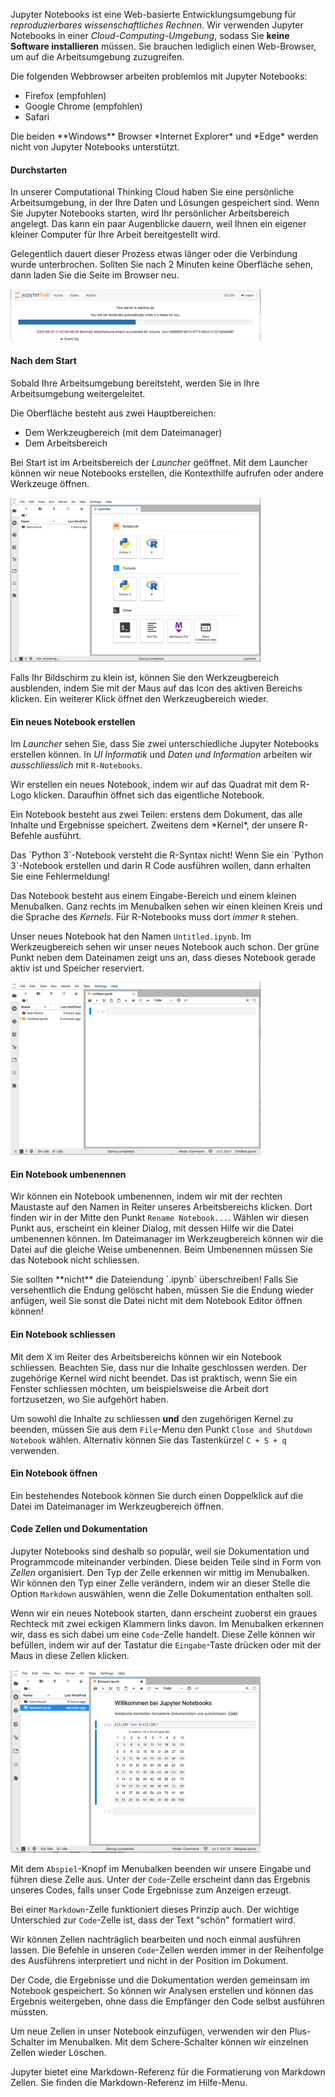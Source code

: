 Jupyter Notebooks ist eine Web-basierte Entwicklungsumgebung für *reproduzierbares wissenschaftliches Rechnen*. Wir verwenden Jupyter Notebooks in einer *Cloud-Computing-Umgebung*, sodass Sie **keine Software installieren** müssen. Sie brauchen lediglich einen Web-Browser, um auf die Arbeitsumgebung zuzugreifen. 

Die folgenden Webbrowser arbeiten problemlos mit Jupyter Notebooks: 

* Firefox (empfohlen)
* Google Chrome (empfohlen)
* Safari

<p class="alert alert-danger" markdown="1">
<i class="fa fa-lg fa-exclamation-triangle"></i> Die beiden **Windows** Browser *Internet Explorer* und *Edge* werden nicht von Jupyter Notebooks unterstützt.
</p>

#### Durchstarten

In unserer Computational Thinking Cloud haben Sie eine persönliche Arbeitsumgebung, in der Ihre Daten und Lösungen gespeichert sind. 
Wenn Sie Jupyter Notebooks starten, wird Ihr persönlicher Arbeitsbereich angelegt. Das kann ein paar Augenblicke dauern, weil Ihnen ein eigener kleiner Computer für Ihre Arbeit bereitgestellt wird.

<p class="alert alert-warning" markdown="1">
Gelegentlich dauert dieser Prozess etwas länger oder die Verbindung wurde unterbrochen. Sollten Sie nach 2 Minuten keine Oberfläche sehen, dann laden Sie die Seite im Browser neu.
</p>

<a href="https://github.com/dxiai/r-einstieg/raw/master/bilder/Bildschirmfoto%202020-09-22%20um%2023.43.02.png"><img alt="Bildschirmfoto 2020-09-22 um 23.43.02.png" src="https://github.com/dxiai/r-einstieg/raw/master/bilder/Bildschirmfoto%202020-09-22%20um%2023.43.02.png" width="400" height="83.25266214908" /></a>

#### Nach dem Start

Sobald Ihre Arbeitsumgebung bereitsteht, werden Sie in Ihre Arbeitsumgebung weitergeleitet. 

Die Oberfläche besteht aus zwei Hauptbereichen: 

* Dem Werkzeugbereich (mit dem Dateimanager)
* Dem Arbeitsbereich

Bei Start ist im Arbeitsbereich der *Launcher* geöffnet. Mit dem Launcher können wir neue Notebooks erstellen, die Kontexthilfe aufrufen oder andere Werkzeuge öffnen. 

<a href="https://github.com/dxiai/r-einstieg/raw/master/bilder/lab_launcher.png"><img alt="Bildschirmfoto 2020-09-22 um 22.36.47.png" src="https://github.com/dxiai/r-einstieg/raw/master/bilder/lab_launcher.png" width="400" height="262.40875912409" /></a>

<p class="alert alert-info">Falls Ihr Bildschirm zu klein ist, können Sie den Werkzeugbereich ausblenden, indem Sie mit der Maus auf das Icon des  aktiven Bereichs klicken. Ein weiterer Klick öffnet den Werkzeugbereich wieder.</p>

#### Ein neues Notebook erstellen

Im *Launcher* sehen Sie, dass Sie zwei unterschiedliche Jupyter Notebooks erstellen können. In *UI Informatik* und *Daten und Information* arbeiten wir *ausschliesslich* mit `R-Notebooks`.

Wir erstellen ein neues Notebook, indem wir auf das Quadrat mit dem R-Logo klicken. Daraufhin öffnet sich das eigentliche Notebook. 

<p class="alert alert-info" markdown="1">
Ein Notebook besteht aus zwei Teilen: erstens dem Dokument, das alle Inhalte und Ergebnisse speichert. Zweitens dem *Kernel*, der unsere R-Befehle ausführt.
</p>

<p class="alert alert-danger" markdown="1">
Das `Python 3`-Notebook versteht die R-Syntax nicht! Wenn Sie ein `Python 3`-Notebook erstellen und darin R Code ausführen wollen, dann erhalten Sie eine Fehlermeldung! 
</p>

Das Notebook besteht aus einem Eingabe-Bereich und einem kleinen Menubalken. Ganz rechts im Menubalken sehen wir einen kleinen Kreis und die Sprache des *Kernels*. Für R-Notebooks muss dort *immer* `R` stehen. 

Unser neues Notebook hat den Namen `Untitled.ipynb`. Im Werkzeugbereich sehen wir unser neues Notebook auch schon. Der grüne Punkt neben dem Dateinamen zeigt uns an, dass dieses Notebook gerade aktiv ist und Speicher reserviert.

<a href="https://github.com/dxiai/r-einstieg/raw/master/bilder/Bildschirmfoto%202020-09-23%20um%2000.12.08.png"><img alt="Bildschirmfoto 2020-09-23 um 00.12.08.png" src="https://github.com/dxiai/r-einstieg/raw/master/bilder/Bildschirmfoto%202020-09-23%20um%2000.12.08.png" width="400" height="275.96899224806" /></a>

#### Ein Notebook umbenennen

Wir können ein Notebook umbenennen, indem wir mit der rechten Maustaste auf den Namen in Reiter unseres Arbeitsbereichs klicken. Dort finden wir in der Mitte den Punkt `Rename Notebook...`. Wählen wir diesen Punkt aus, erscheint ein kleiner Dialog, mit dessen Hilfe wir die Datei umbenennen können. Im Dateimanager im Werkzeugbereich können wir die Datei auf die gleiche Weise umbenennen. Beim Umbenennen müssen Sie das Notebook nicht schliessen. 

<p class="alert alert-warning" markdown="1">
Sie sollten **nicht** die Dateiendung `.ipynb` überschreiben! Falls Sie versehentlich die Endung gelöscht haben, müssen Sie die Endung wieder anfügen, weil Sie sonst die Datei nicht mit dem Notebook Editor öffnen können!
</p>

#### Ein Notebook schliessen

Mit dem X im Reiter des Arbeitsbereichs können wir ein Notebook schliessen. Beachten Sie, dass nur die Inhalte geschlossen werden. Der zugehörige Kernel wird nicht beendet. Das ist praktisch, wenn Sie ein Fenster schliessen möchten, um beispielsweise die Arbeit dort fortzusetzen, wo Sie aufgehört haben. 

Um sowohl die Inhalte zu schliessen **und** den zugehörigen Kernel zu beenden, müssen Sie aus dem `File`-Menu den Punkt `Close and Shutdown Notebook` wählen. Alternativ können Sie das Tastenkürzel `C + S + q` verwenden.

#### Ein Notebook öffnen

Ein bestehendes Notebook können Sie durch einen Doppelklick auf die Datei im Dateimanager im Werkzeugbereich öffnen. 

#### Code Zellen und Dokumentation

Jupyter Notebooks sind deshalb so populär, weil sie Dokumentation und Programmcode miteinander verbinden. Diese beiden Teile sind in Form von *Zellen* organisiert. Den Typ der Zelle erkennen wir mittig im Menubalken. Wir können den Typ einer Zelle verändern, indem wir an dieser Stelle die Option `Markdown` auswählen, wenn die Zelle Dokumentation enthalten soll. 

Wenn wir ein neues Notebook starten, dann erscheint zuoberst ein graues Rechteck mit zwei eckigen Klammern links davon. Im Menubalken erkennen wir, dass es sich dabei um eine `Code`-Zelle handelt. Diese Zelle können wir befüllen, indem wir auf der Tastatur die `Eingabe`-Taste drücken oder mit der Maus in diese Zellen klicken.

<a href="https://github.com/dxiai/r-einstieg/raw/master/bilder/notebook_content.png" title="Notebook mit Dokumentation, Code und Ergebnissen"><img alt="Bildschirmfoto 2020-09-23 um 01.18.10.png" src="https://github.com/dxiai/r-einstieg/raw/master/bilder/notebook_content.png" width="400" height="293.25153374233" /></a>

Mit dem `Abspiel`-Knopf im Menubalken beenden wir unsere Eingabe und führen diese Zelle aus. Unter der `Code`-Zelle erscheint dann das Ergebnis unseres Codes, falls unser Code Ergebnisse zum Anzeigen erzeugt. 

Bei einer `Markdown`-Zelle funktioniert dieses Prinzip auch. Der wichtige Unterschied zur `Code`-Zelle ist, dass der Text "schön" formatiert wird.

Wir können Zellen nachträglich bearbeiten und noch einmal ausführen lassen. Die Befehle in unseren `Code`-Zellen werden immer in der Reihenfolge des Ausführens interpretiert und nicht in der Position im Dokument. 

Der Code, die Ergebnisse und die Dokumentation werden gemeinsam im Notebook gespeichert. So können wir Analysen erstellen und können das Ergebnis weitergeben, ohne dass die Empfänger den Code selbst ausführen müssten. 

Um neue Zellen in unser Notebook einzufügen, verwenden wir den Plus-Schalter im Menubalken. Mit dem Schere-Schalter können wir einzelnen Zellen wieder Löschen. 

<p class="alert alert-info" markdown="1">
Jupyter bietet eine Markdown-Referenz für die Formatierung von Markdown Zellen. Sie finden die Markdown-Referenz im Hilfe-Menu.
</p>
